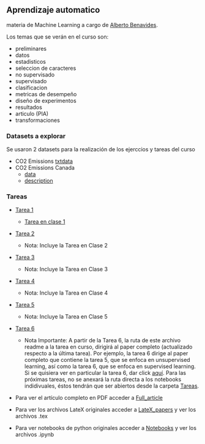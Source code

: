 ## Aprendizaje automatico

materia de Machine Learning a cargo de [Alberto Benavides](https://github.com/albertobenavides).

Los temas que se verán en el curso son:
- preliminares
- datos
- estadisticos
- seleccion de caracteres
- no supervisado
- supervisado
- clasificacion
- metricas de desempeño
- diseño de experimentos
- resultados
- articulo (PIA)
- transformaciones

### **Datasets a explorar**
Se usaron 2 datasets para la realización de los ejerccios y tareas del curso

- CO2 Emissions [txtdata](/data/CO2_emission.csv)
- CO2 Emissions Canada
    - [data](/data/CO2%20Emissions_Canada.csv)
    - [description](/data/C02%20Emissions_Canada.ipynb)

### Tareas

- [Tarea 1](/Tareas/Tarea%201.ipynb)
    - [Tarea en clase 1](/Trabajos%20en%20Clase/Trabajo%20en%20Clase%201.ipynb)

- [Tarea 2](/Tareas/Tarea%202.ipynb)
    - Nota: Incluye la Tarea en Clase 2

- [Tarea 3](/Tareas/Tarea%203.ipynb)
    - Nota: Incluye la Tarea en Clase 3

- [Tarea 4](/Tareas/Tarea%204.ipynb)
    - Nota: Incluye la Tarea en Clase 4

- [Tarea 5](/Tareas/PDFs%20LateX/Tarea_5___ML.pdf)
    - Nota: Incluye la Tarea en Clase 5

- [Tarea 6](/Tareas/PDFs%20LateX/Full_Paper.pdf)
    - Nota Importante: A partir de la Tarea 6, la ruta de este archivo readme a la tarea en curso, dirigirá al paper completo (actualizado respecto a la última tarea). Por ejemplo, la tarea 6 dirige al paper completo que contiene la tarea 5, que se enfoca en unsupervised learning, así como la tarea 6, que se enfoca en supervised learning. Si se quisiera ver en particular la tarea 6, dar click [aquí](/Tareas/Tarea_6_LateX.ipynb). Para las próximas tareas, no se anexará la ruta directa a los notebooks indidivuales, éstos tendrán que ser abiertos desde la carpeta [Tareas](/Tareas/).
    

- Para ver el artículo completo en PDF acceder a [Full_article](/Tareas/PDFs%20LateX/Full_Paper.pdf)
- Para ver los archivos LateX originales acceder a [LateX_papers](/Tareas/) y ver los archivos .tex
- Para ver notebooks de python originales acceder a [Notebooks](/Tareas/) y ver los archivos .ipynb